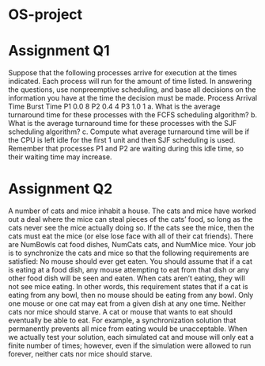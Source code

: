 # OS-project

# Assignment Q1
Suppose that the following processes arrive for execution at the times indicated. Each
process will run for the amount of time listed. In answering the questions, use
nonpreemptive scheduling, and base all decisions on the information you have at the time
the decision must be made.
Process Arrival Time Burst Time
P1          0.0         8
P2          0.4         4
P3          1.0         1
a. What is the average turnaround time for these processes with the FCFS scheduling
algorithm?
b. What is the average turnaround time for these processes with the SJF scheduling
algorithm?
c. Compute what average turnaround time will be if the CPU is left idle for the first 1 unit
and then SJF scheduling is used. Remember that processes P1 and P2 are waiting during
this idle time, so their waiting time may increase.

# Assignment Q2
A number of cats and mice inhabit a house. The cats and mice have worked out a deal
where the mice can steal pieces of the cats’ food, so long as the cats never see the mice
actually doing so. If the cats see the mice, then the cats must eat the mice (or else lose
face with all of their cat friends). There are NumBowls cat food dishes, NumCats cats,
and NumMice mice. Your job is to synchronize the cats and mice so that the following
requirements are satisfied:
No mouse should ever get eaten. You should assume that if a cat is eating at a food dish, any
mouse attempting to eat from that dish or any other food dish will be seen and eaten. When
cats aren’t eating, they will not see mice eating. In other words, this requirement states that if
a cat is eating from any bowl, then no mouse should be eating from any bowl. Only one
mouse or one cat may eat from a given dish at any one time. Neither cats nor mice should
starve. A cat or mouse that wants to eat should eventually be able to eat. For example, a
synchronization solution that permanently prevents all mice from eating would be
unacceptable. When we actually test your solution, each simulated cat and mouse will only
eat a finite number of times; however, even if the simulation were allowed to run forever,
neither cats nor mice should starve.
